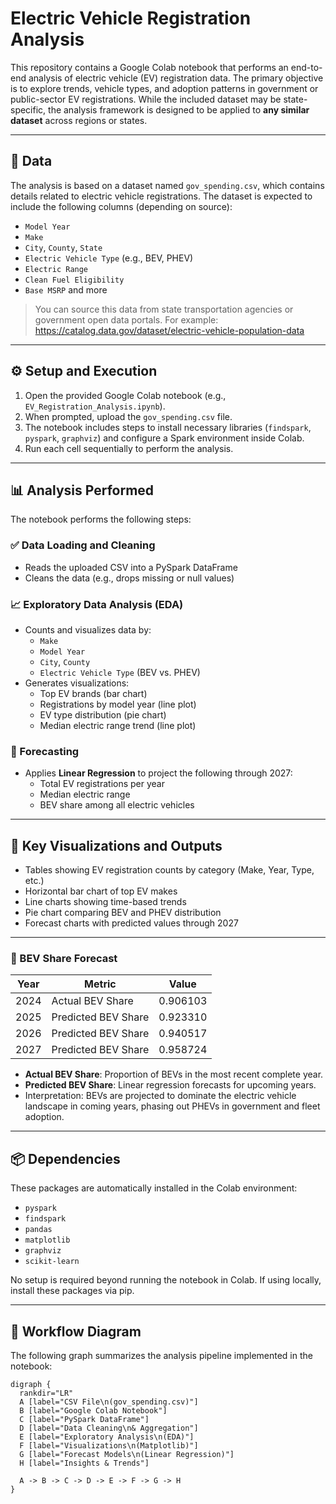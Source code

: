 # Electric Vehicle Registration Analysis

This repository contains a Google Colab notebook that performs an end-to-end analysis of electric vehicle (EV) registration data. The primary objective is to explore trends, vehicle types, and adoption patterns in government or public-sector EV registrations. While the included dataset may be state-specific, the analysis framework is designed to be applied to **any similar dataset** across regions or states.

---

## 📁 Data

The analysis is based on a dataset named `gov_spending.csv`, which contains details related to electric vehicle registrations. The dataset is expected to include the following columns (depending on source):

- `Model Year`  
- `Make`  
- `City`, `County`, `State`  
- `Electric Vehicle Type` (e.g., BEV, PHEV)  
- `Electric Range`  
- `Clean Fuel Eligibility`  
- `Base MSRP` and more

> You can source this data from state transportation agencies or government open data portals. For example:  
> https://catalog.data.gov/dataset/electric-vehicle-population-data

---

## ⚙️ Setup and Execution

1. Open the provided Google Colab notebook (e.g., `EV_Registration_Analysis.ipynb`).
2. When prompted, upload the `gov_spending.csv` file.
3. The notebook includes steps to install necessary libraries (`findspark`, `pyspark`, `graphviz`) and configure a Spark environment inside Colab.
4. Run each cell sequentially to perform the analysis.

---

## 📊 Analysis Performed

The notebook performs the following steps:

### ✅ Data Loading and Cleaning

- Reads the uploaded CSV into a PySpark DataFrame
- Cleans the data (e.g., drops missing or null values)

### 📈 Exploratory Data Analysis (EDA)

- Counts and visualizes data by:
  - `Make`
  - `Model Year`
  - `City`, `County`
  - `Electric Vehicle Type` (BEV vs. PHEV)
- Generates visualizations:
  - Top EV brands (bar chart)
  - Registrations by model year (line plot)
  - EV type distribution (pie chart)
  - Median electric range trend (line plot)

### 🔮 Forecasting

- Applies **Linear Regression** to project the following through 2027:
  - Total EV registrations per year
  - Median electric range
  - BEV share among all electric vehicles

---

## 📌 Key Visualizations and Outputs

- Tables showing EV registration counts by category (Make, Year, Type, etc.)
- Horizontal bar chart of top EV makes
- Line charts showing time-based trends
- Pie chart comparing BEV and PHEV distribution
- Forecast charts with predicted values through 2027

---

### 🔢 BEV Share Forecast

| Year   | Metric               | Value    |
|--------|----------------------|----------|
| 2024   | Actual BEV Share     | 0.906103 |
| 2025   | Predicted BEV Share  | 0.923310 |
| 2026   | Predicted BEV Share  | 0.940517 |
| 2027   | Predicted BEV Share  | 0.958724 |

- **Actual BEV Share**: Proportion of BEVs in the most recent complete year.
- **Predicted BEV Share**: Linear regression forecasts for upcoming years.
- Interpretation: BEVs are projected to dominate the electric vehicle landscape in coming years, phasing out PHEVs in government and fleet adoption.

---

## 📦 Dependencies

These packages are automatically installed in the Colab environment:

- `pyspark`  
- `findspark`  
- `pandas`  
- `matplotlib`  
- `graphviz`  
- `scikit-learn`

No setup is required beyond running the notebook in Colab. If using locally, install these packages via pip.

---

## 🧭 Workflow Diagram

The following graph summarizes the analysis pipeline implemented in the notebook:

```graphviz
digraph {
  rankdir="LR"
  A [label="CSV File\n(gov_spending.csv)"]
  B [label="Google Colab Notebook"]
  C [label="PySpark DataFrame"]
  D [label="Data Cleaning\n& Aggregation"]
  E [label="Exploratory Analysis\n(EDA)"]
  F [label="Visualizations\n(Matplotlib)"]
  G [label="Forecast Models\n(Linear Regression)"]
  H [label="Insights & Trends"]

  A -> B -> C -> D -> E -> F -> G -> H
}

